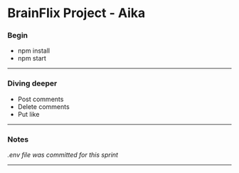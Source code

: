 # BrainFlix Project - Aika

### Begin
- npm install
- npm start

---

### Diving deeper
- Post comments
- Delete comments
- Put like

---

### Notes
*.env file was committed for this sprint*

---

